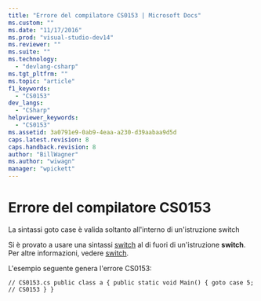 ```yaml
---
title: "Errore del compilatore CS0153 | Microsoft Docs"
ms.custom: ""
ms.date: "11/17/2016"
ms.prod: "visual-studio-dev14"
ms.reviewer: ""
ms.suite: ""
ms.technology: 
  - "devlang-csharp"
ms.tgt_pltfrm: ""
ms.topic: "article"
f1_keywords: 
  - "CS0153"
dev_langs: 
  - "CSharp"
helpviewer_keywords: 
  - "CS0153"
ms.assetid: 3a0791e9-0ab9-4eaa-a230-d39aabaa9d5d
caps.latest.revision: 8
caps.handback.revision: 8
author: "BillWagner"
ms.author: "wiwagn"
manager: "wpickett"
---
```

# Errore del compilatore CS0153
La sintassi goto case è valida soltanto all'interno di un'istruzione switch  
  
 Si è provato a usare una sintassi [switch](/dotnet/csharp/language-reference/keywords/switch) al di fuori di un'istruzione **switch**. Per altre informazioni, vedere [switch](/dotnet/csharp/language-reference/keywords/switch).  
  
 L'esempio seguente genera l'errore CS0153:  
  
```  
// CS0153.cs public class a { public static void Main() { goto case 5;   // CS0153 } }  
```
